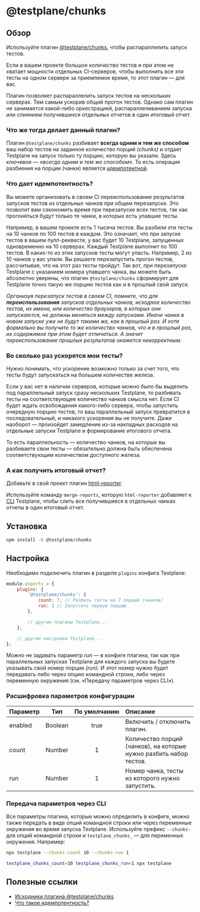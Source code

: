 # @testplane/chunks

## Обзор

Используйте плагин [@testplane/chunks][@testplane/chunks], чтобы распараллелить запуск тестов.

Если в вашем проекте большое количество тестов и при этом не хватает мощности отдельных CI-серверов, чтобы выполнить все эти тесты на одном сервере за приемлемое время, то этот плагин &mdash; для вас.

Плагин позволяет распараллелить запуск тестов на нескольких серверах. Тем самым ускорив общий прогон тестов. Однако сам плагин не занимается какой-либо оркестрацией, распараллеливанием запуска или слиянием получившихся отдельных отчетов в один итоговый отчет.

### Что же тогда делает данный плагин?

Плагин `@testplane/chunks` разбивает **всегда одним и тем же способом** ваш набор тестов на заданное количество порций _(chunks)_ и отдает Testplane на запуск только ту порцию, которую вы указали. Здесь ключевое &mdash; _«всегда одним и тем же способом»_. То есть операция разбиения на порции (чанки) является [идемпотентной][idempotence].

### Что дает идемпотентность?

Вы можете организовать в своем CI переиспользование результатов запусков тестов из отдельных чанков при общем перезапуске. Это позволит вам сэкономить время при перезапуске всех тестов, так как прогоняться будут только те чанки, в которых есть упавшие тесты.

Например, в вашем проекте есть 1 тысяча тестов. Вы разбили эти тесты на 10 чанков по 100 тестов в каждом. Это означает, что при запуске тестов в вашем пулл-реквесте, у вас будет 10 Testplane, запущенных одновременно на 10 серверах. Каждый Testplane выполнит по 100 тестов. В каких-то из этих запусков тесты могут упасть. Например, 2 из 10 чанков у вас упали. Вы решаете перезапустить прогон тестов, рассчитывая, что на этот раз тесты пройдут. Так вот, при перезапуске Testplane с указанием номера упавшего чанка, вы можете быть абсолютно уверены, что плагин `@testplane/chunks` сформирует для Testplane точно такую же порцию тестов как и в прошлый свой запуск.

_Организуя перезапуск тестов в своем CI, помните, что для **переиспользования** запусков отдельных чанков, исходное количество тестов, их имена, или количество браузеров, в которых они запускаются, не должны меняться между запусками. Иначе чанки в новом запуске уже не будут такими же, как в прошлый раз. И хотя формально вы получите то же количество чанков, что и в прошлый раз, их содержимое при этом будет отличаться. А значит переиспользование прошлых результатов окажется некорректным._

### Во сколько раз ускорятся мои тесты?

Нужно понимать, что ускорение возможно только за счет того, что тесты будут запускаться на большем количестве железа.

Если у вас нет в наличии серверов, которые можно было бы выделить под параллельный запуск сразу нескольких Testplane, то разбивать тесты на соответствующее количество чанков смысла нет. Если CI будет ждать освобождения какого-либо сервера, чтобы запустить очередную порцию тестов, то ваш параллельный запуск превратится в последовательный, и никакого ускорения вы не получите. Даже наоборот &mdash; произойдет замедление из-за накладных расходов на отдельные запуски Testplane и формирование итогового отчета.

То есть параллельность &mdash; количество чанков, на которые вы разбиваете свои тесты &mdash; обязательно должна быть обеспечена соответствующим количеством доступного железа.

### А как получить итоговый отчет?

Добавьте в свой проект плагин [html-reporter][html-reporter].

Используйте команду `merge-reports`, которую `html-reporter` добавляет к [CLI][cli] Testplane, чтобы слить все получившиеся в отдельных чанках отчеты в один итоговый отчет.

## Установка

```bash
npm install -D @testplane/chunks
```

## Настройка

Необходимо подключить плагин в разделе `plugins` конфига Testplane:

```javascript
module.exports = {
    plugins: {
        '@testplane/chunks': {
            count: 7, // Разбить тесты на 7 порций (чанков)
            run: 1 // Запустить первую порцию
        },

        // другие плагины Testplane...
    },

    // другие настройки Testplane...
};
```

Можно не задавать параметр _run_ &mdash; в конфиге плагина, так как при параллельных запусках Testplane для каждого запуска вы будете указывать свой номер порции _(run)_. И этот номер нужно будет передавать либо через опцию командной строки, либо через переменную окружения (см. «Передачу параметров через CLI»).

### Расшифровка параметров конфигурации

| **Параметр** | **Тип** | **По&nbsp;умолчанию** | **Описание** |
| :--- | :---: | :---: | :--- |
| enabled | Boolean | true | Включить / отключить плагин. |
| count | Number | 1 | Количество порций (чанков), на которые нужно разбить набор тестов. |
| run | Number | 1 | Номер чанка, тесты из которого нужно запустить. |

### Передача параметров через CLI

Все параметры плагина, которые можно определить в конфиге, можно также передать в виде опций командной строки или через переменные окружения во время запуска Testplane. Используйте префикс `--chunks-` для опций командной строки и `testplane_chunks_` &mdash; для переменных окружения. Например:

```bash
npx testplane --chunks-count 10 --chunks-run 1
```

```bash
testplane_chunks_count=10 testplane_chunks_run=1 npx testplane
```

## Полезные ссылки

* [Исходники плагина @testplane/chunks][@testplane/chunks]
* [Что такое идемпотентность?][idempotence]

[html-reporter]: https://github.com/gemini-testing/html-reporter
[@testplane/chunks]: https://github.com/gemini-testing/testplane-chunks
[cli]: https://ru.wikipedia.org/wiki/Интерфейс_командной_строки
[idempotence]: https://ru.wikipedia.org/wiki/Идемпотентность
